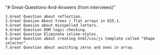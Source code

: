 "# Great-Questions-And-Answers (from interviews)" 
	
	1.Great Question about reflection.
	2.Great Quesion About trees / flat arrays in ES5.1.
	3.Great Quesion about misspelled latters.
	4.Great Question DOM logic checking.
	5.Great Question Eliminate inline-styles.
	6.Great Question about creating html/css/js template called "Shape selector".
	7.Great Question about switching zeros and ones in array.
